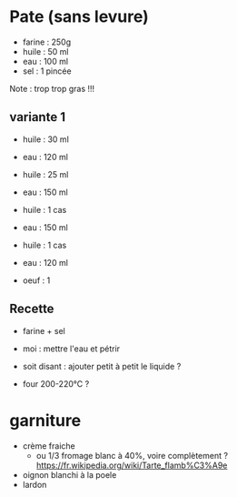 # Pate (sans levure)
- farine    :   250g
- huile     :   50 ml
- eau       :   100 ml
- sel       :   1 pincée

Note : trop trop gras !!!

## variante 1
- huile     :   30 ml
- eau       :   120 ml

- huile     :   25 ml
- eau       :   150 ml

- huile     :   1 cas
- eau       :   150 ml

- huile     :   1 cas
- eau       :   120 ml
- oeuf      :   1

## Recette
- farine + sel
- moi : mettre l'eau et pétrir
- soit disant :  ajouter petit à petit le liquide ?

- four 200-220°C ?


# garniture
- crème fraiche
    - ou 1/3 fromage blanc à 40%, voire complètement ?
    https://fr.wikipedia.org/wiki/Tarte_flamb%C3%A9e
- oignon blanchi à la poele
- lardon